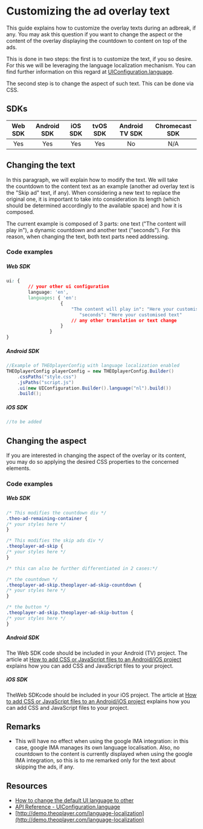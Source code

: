 # Customizing the ad overlay text

This guide explains how to customize the overlay texts during an adbreak, if any. You may ask this question if you want to change the aspect or the content of the overlay displaying the countdown to content on top of the ads.

This is done in two steps: the first is to customize the text, if you so desire. For this we will be leveraging the language localization mechanism. You can find further information on this regard at [UIConfiguration.language](https://docs.portal.theoplayer.com/api-reference/web/theoplayer.uiconfiguration.language.md).

The second step is to change the aspect of such text. This can be done via CSS. 

## SDKs

| Web SDK | Android SDK | iOS SDK | tvOS SDK| Android TV SDK | Chromecast SDK |
| :-----: | :---------: | :-----: | :--: | :------------: | :------------: |
|   Yes   |     Yes     |   Yes   | Yes  |      No       |      N/A       |

## Changing the text

In this paragraph, we will explain how to modify the text. We will take the countdown to the content text as an example (another ad overlay text is the "Skip ad" text, if any). When considering a new text to replace the original one, it is important to take into consideration its length (which should be determined accordingly to the available space) and how it is composed.

The current example is composed of 3 parts: one text ("The content will play in"), a dynamic countdown and another text ("seconds"). For this reason, when changing the text, both text parts need addressing.

### Code examples

##### Web SDK

```css
ui: {
        // your other ui configuration
        language: 'en',
        languages: { 'en':
                    {
                        "The content will play in": "Here your customised text",
                           "seconds": "Here your customised text"
                        // any other translation or text change
                    }
                }
}
```
    

##### Android SDK

```java
//Example of THEOplayerConfig with language localization enabled
THEOplayerConfig playerConfig = new THEOplayerConfig.Builder()
    .cssPaths("style.css")
    .jsPaths("script.js")
    .ui(new UIConfiguration.Builder().language("nl").build())
    .build();
```
    

##### iOS SDK

```swift
//to be added
```

## Changing the aspect

If you are interested in changing the aspect of the overlay or its content, you may do so applying the desired CSS properties to the concerned elements.

### Code examples

##### Web SDK

```css
/* This modifies the countdown div */
.theo-ad-remaining-container {
/* your styles here */
}

/* This modifies the skip ads div */
.theoplayer-ad-skip {
/* your styles here */
}

/* this can also be further differentiated in 2 cases:*/

/* the countdown */
.theoplayer-ad-skip.theoplayer-ad-skip-countdown {
/* your styles here */
}

/* the button */
.theoplayer-ad-skip.theoplayer-ad-skip-button {
/* your styles here */
}
``` 

##### Android SDK

The Web SDK code should be included in your Android (TV) project. The article at [How to add CSS or JavaScript files to an Android/iOS project](../../faq/01-how-to-add-css-or-javascript-files-to-android-ios.md) explains how you can add CSS and JavaScript files to your project. 

##### iOS SDK

TheWeb SDKcode should be included in your iOS project. The article at [How to add CSS or JavaScript files to an Android/iOS project](../../faq/01-how-to-add-css-or-javascript-files-to-android-ios.md) explains how you can add CSS and JavaScript files to your project. 

## Remarks

- This will have no effect when using the google IMA integration: in this case, google IMA manages its own language localisation. Also, no countdown to the content is currently displayed when using the google IMA integration, so this is to me remarked only for the text about skipping the ads, if any.


## Resources

- [How to change the default UI language to other](../../how-to-guides/11-ui/08-how-to-change-default-UI-language-to-other.md)
- [API Reference - UIConfiguration.language](https://docs.portal.theoplayer.com/api-reference/web/theoplayer.uiconfiguration.language.md)
- [http://demo.theoplayer.com/language-localization](http://demo.theoplayer.com/language-localization)